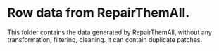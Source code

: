 # Row data from RepairThemAll.

This folder contains the data generated by RepairThemAll, without any transformation, filtering, cleaning.
It can contain duplicate patches.



